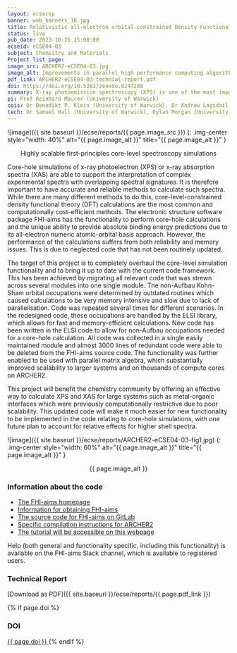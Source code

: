 ```yaml
---
layout: ecserep
banner: web_banners_10.jpg
title: Relativistic all-electron orbital-constrained Density Functional Theory to simulate x-ray photoemission and absorption spectroscopy
status: live
pub_date: 2023-10-26 15:00:00
ecseid: eCSE04-03
subject: Chemistry and Materials
Project list page:
image_src: ARCHER2-eCSE04-03.jpg
image_alt: Improvements in parallel high performance computing algorithms enable the simulation of hole formation in core electronic states and the prediction of x-ray photoemission spectroscopy for large scale nanostructured systems.
pdf_link: ARCHER2-eCSE04-03-technial-report.pdf
doi: https://doi.org/10.5281/zenodo.8247288
summary: X-ray photoemission spectroscopy (XPS) is one of the most important materials characterization techniques that are used in fundamental research and industrial quality control. FHI-aims is a software package for computational molecular and materials science that provides advanced XPS simulation capabilities. It is used to simulate the chemical and physical properties of atoms, molecules, nanostructures, solids, and surfaces. Such simulations allow researchers to discover new materials, which may be stronger, cheaper or more durable than existing materials.  FHI-aims can run efficiently on anything from a laptop to a supercomputer with tens of thousands of cores. However, the section of the code used for carrying out core-hole calculations was outdated and inefficient. The work done in this eCSE project has brought that part of the code up to date, so that it is now more efficient, better documented, and easier to maintain. These changes will significantly enhance the simulation of core-level spectroscopy, enabling the simulating of bigger and more detailed systems in future. The changes will also allow a much broader range of researchers to work on these types of simulations, thus ultimately enabling new scientific discoveries.
pi: Prof Reinhard Maurer (University of Warwick)
cois: Dr Benedikt P. Klein (University of Warwick), Dr Andrew Logsdail (Cardiff University), Dr Volker Blum (Duke University), Dr. Christian Carbogno (Fritz-Haber-Institut der Max-Planck-Gesellschaft), Dr Johannes Lischner (Imperial College London)
tech: Dr Samuel Hall (University of Warwick), Dylan Morgan (University of Warwick)
---
```




![image]({{ site.baseurl }}/ecse/reports/{{ page.image_src }})
{: .img-center style="width: 40%" alt="{{ page.image_alt }}" title="{{ page.image_alt }}" }

<p align="center">Highly scalable first-principles core-level spectroscopy simulations</p>


Core-hole simulations of x-ray photoelectron (XPS) or x-ray absorption spectra (XAS) are able to support the interpretation of complex experimental spectra with overlapping spectral signatures. It is therefore important to have accurate and reliable methods to calculate such spectra. While there are many different methods to do this, core-level-constrained density functional theory (DFT) calculations are the most common and computationally cost-efficient methods. The electronic structure software package FHI-aims has the functionality to perform core-hole calculations and the unique ability to provide absolute binding energy predictions due to its all-electron numeric atomic-orbital basis approach. However, the performance of the calculations suffers from both reliability and memory issues. This is due to neglected code that has not been routinely updated.

The target of this project is to completely overhaul the core-level simulation functionality and to bring it up to date with the current code framework. This has been achieved by migrating all relevant code that was strewn across several modules into one single module. The non-Aufbau Kohn-Sham orbital occupations were determined by outdated routines which caused calculations to be very memory intensive and slow due to lack of parallelisation. Code was repeated several times for different scenarios. In the redesigned code, these occupations are handled by the ELSI library, which allows for fast and memory-efficient calculations. New code has been written in the ELSI code to allow for non-Aufbau occupations needed for a core-hole calculation. All code was collected in a single easily maintained module and almost 3000 lines of redundant code were able to be deleted from the FHI-aims source code. The functionality was further enabled to be used with parallel matrix algebra, which substantially improved scalability to larger systems and on thousands of compute cores on ARCHER2.

This project will benefit the chemistry community by offering an effective way to calculate XPS and XAS for large systems such as metal-organic interfaces which were previously computationally restrictive due to poor scalability. This updated code will make it much easier for new functionality to be implemented in the code relating to core-hole simulations, with one future plan to account for relative effects for higher shell spectra.



![image]({{ site.baseurl }}/ecse/reports/ARCHER2-eCSE04-03-fig1.jpg)
{: .img-center style="width: 60%" alt="{{ page.image_alt }}" title="{{ page.image_alt }}" }

<p align="center">{{ page.image_alt }}</p>







### Information about the code

- [The FHI-aims homepage]( https://fhi-aims.org)
- [Information for obtaining FHI-aims ]( https://fhi-aims.org/get-the-code-menu/get-the-code )
- [The source code for FHI-aims on GitLab ]( https://aims-git.rz-berlin.mpg.de/aims/FHIaims )
- [Specific compilation instructions for ARCHER2 ]( https://aims-git.rz-berlin.mpg.de/aims/FHIaims/-/wikis/ARCHER2-supercomputer )
- [The tutorial will be accessible on this webpage](https://fhi-aims-club.gitlab.io/tutorials/tutorials-overview/)

Help (both general and functionality specific, including this functionality) is available on the FHI-aims Slack channel, which is available to registered users.




### Technical Report

[Download as PDF]({{ site.baseurl }}/ecse/reports/{{ page.pdf_link }}) 


{% if page.doi  %}
### DOI
  <a href="https://doi.org/{{ page.doi }}">
     {{ page.doi }}
  </a>
{% endif %}